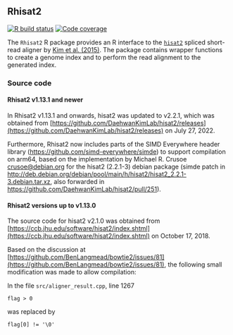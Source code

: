 ## Rhisat2
[![R build status](https://github.com/fmicompbio/Rhisat2/workflows/R-CMD-check/badge.svg)](https://github.com/fmicompbio/Rhisat2/actions)
[![Code coverage](https://codecov.io/github/fmicompbio/Rhisat2/coverage.svg?branch=master)](https://codecov.io/github/fmicompbio/Rhisat2)

The `Rhisat2` R package provides an R interface to the [`hisat2`](https://ccb.jhu.edu/software/hisat2/index.shtml) spliced short-read aligner by [Kim et al. (2015)](https://www.nature.com/articles/nmeth.3317). The package contains wrapper functions to create a genome index and to perform the read alignment to the generated index.

### Source code

#### Rhisat2 v1.13.1 and newer

In Rhisat2 v1.13.1 and onwards, hisat2 was updated to v2.2.1, which was obtained from [https://github.com/DaehwanKimLab/hisat2/releases](https://github.com/DaehwanKimLab/hisat2/releases) on July 27, 2022. 

Furthermore, Rhisat2 now includes parts of the SIMD Everywhere header library (https://github.com/simd-everywhere/simde) to support compilation on arm64, based on the implementation by Michael R. Crusoe <crusoe@debian.org> for the hisat2 (2.2.1-3) debian package (simde patch in http://deb.debian.org/debian/pool/main/h/hisat2/hisat2_2.2.1-3.debian.tar.xz, also forwarded in https://github.com/DaehwanKimLab/hisat2/pull/251).

#### Rhisat2 versions up to v1.13.0

The source code for hisat2 v2.1.0 was obtained from [https://ccb.jhu.edu/software/hisat2/index.shtml](https://ccb.jhu.edu/software/hisat2/index.shtml) on October 17, 2018.

Based on the discussion at [https://github.com/BenLangmead/bowtie2/issues/81](https://github.com/BenLangmead/bowtie2/issues/81), the following small modification was made to allow compilation:

In the file `src/aligner_result.cpp`, line 1267

	flag > 0

was replaced by

	flag[0] != '\0'
	
